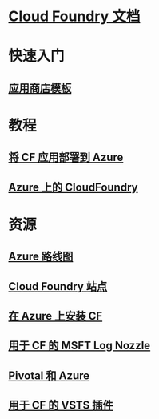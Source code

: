 

# [Cloud Foundry 文档](index.md)


# 快速入门


## [应用商店模板](https://azuremarketplace.microsoft.com/marketplace/apps/pivotal.pivotal-cloud-foundry)


# 教程


## [将 CF 应用部署到 Azure](/azure/virtual-machines/linux/cloudfoundry-deploy-your-first-app)


## [Azure 上的 CloudFoundry](/azure/virtual-machines/linux/cloudfoundry-get-started)


# 资源


## [Azure 路线图](https://azure.microsoft.com/roadmap/)


## [Cloud Foundry 站点](https://docs.cloudfoundry.org/)


## [在 Azure 上安装 CF](https://docs.pivotal.io/pivotalcf/1-11/customizing/pcf_azure.html)


## [用于 CF 的 MSFT Log Nozzle](https://github.com/Azure/oms-log-analytics-firehose-nozzle)


## [Pivotal 和 Azure](https://pivotal.io/partners/microsoft)


## [用于 CF 的 VSTS 插件](https://github.com/Microsoft/vsts-cloudfoundry)
